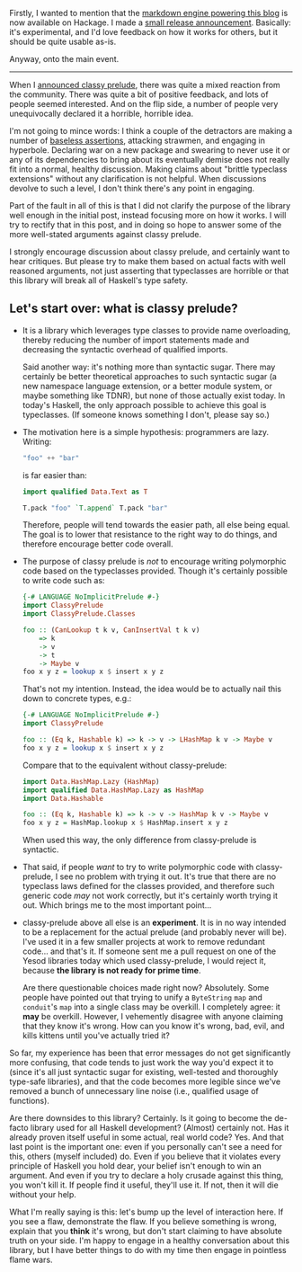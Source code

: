 Firstly, I wanted to mention that the [markdown engine powering this
blog](http://hackage.haskell.org/package/markdown) is now available on Hackage.
I made a [small release
announcement](https://groups.google.com/d/topic/yesodweb/peqyF3cUABM/discussion).
Basically: it's experimental, and I'd love feedback on how it works for others,
but it should be quite usable as-is.

Anyway, onto the main event.

* * *

When I [announced classy
prelude](http://localhost:3000/blog/2012/07/classy-prelude), there was quite a
mixed reaction from the community. There was quite a bit of positive feedback,
and lots of people seemed interested. And on the flip side, a number of people
very unequivocally declared it a horrible, horrible idea.

I'm not going to mince words: I think a couple of the detractors are making a
number of [baseless
assertions](http://localhost:3000/blog/2012/07/announcing-baseless-assertion),
attacking strawmen, and engaging in hyperbole. Declaring war on a new package
and swearing to never use it or any of its dependencies to bring about its
eventually demise does not really fit into a normal, healthy discussion. Making
claims about "brittle typeclass extensions" without any clarification is not
helpful. When discussions devolve to such a level, I don't think there's any
point in engaging.

Part of the fault in all of this is that I did not clarify the purpose of the
library well enough in the initial post, instead focusing more on how it works.
I will try to rectify that in this post, and in doing so hope to answer some of
the more well-stated arguments against classy prelude.

I strongly encourage discussion about classy prelude, and certainly want to
hear critiques. But please try to make them based on actual facts with well
reasoned arguments, not just asserting that typeclasses are horrible or that
this library will break all of Haskell's type safety.

## Let's start over: what is classy prelude?

*   It is a library which leverages type classes to provide name overloading,
    thereby reducing the number of import statements made and decreasing the
    syntactic overhead of qualified imports.

    Said another way: it's nothing more than syntactic sugar. There may
    certainly be better theoretical approaches to such syntactic sugar (a new
    namespace language extension, or a better module system, or maybe something
    like TDNR), but none of those actually exist today. In today's Haskell, the
    only approach possible to achieve this goal is typeclasses. (If someone knows
    something I don't, please say so.)

*   The motivation here is a simple hypothesis: programmers are lazy. Writing:

    ~~~haskell
    "foo" ++ "bar"
    ~~~

    is far easier than:

    ~~~haskell
    import qualified Data.Text as T

    T.pack "foo" `T.append` T.pack "bar"
    ~~~

    Therefore, people will tend towards the easier path, all else being equal.
    The goal is to lower that resistance to the right way to do things, and
    therefore encourage better code overall.

*   The purpose of classy prelude is *not* to encourage writing polymorphic
    code based on the typeclasses provided. Though it's certainly possible to
    write code such as:

    ~~~haskell
    {-# LANGUAGE NoImplicitPrelude #-}
    import ClassyPrelude
    import ClassyPrelude.Classes

    foo :: (CanLookup t k v, CanInsertVal t k v)
        => k
        -> v
        -> t
        -> Maybe v
    foo x y z = lookup x $ insert x y z
    ~~~

    That's not my intention. Instead, the idea would be to actually nail this down to concrete types, e.g.:

    ~~~haskell
    {-# LANGUAGE NoImplicitPrelude #-}
    import ClassyPrelude

    foo :: (Eq k, Hashable k) => k -> v -> LHashMap k v -> Maybe v
    foo x y z = lookup x $ insert x y z
    ~~~

    Compare that to the equivalent without classy-prelude:

    ~~~haskell
    import Data.HashMap.Lazy (HashMap)
    import qualified Data.HashMap.Lazy as HashMap
    import Data.Hashable

    foo :: (Eq k, Hashable k) => k -> v -> HashMap k v -> Maybe v
    foo x y z = HashMap.lookup x $ HashMap.insert x y z
    ~~~

    When used this way, the only difference from classy-prelude is syntactic.

*   That said, if people *want* to try to write polymorphic code with
    classy-prelude, I see no problem with trying it out. It's true that there
    are no typeclass laws defined for the classes provided, and therefore such
    generic code *may* not work correctly, but it's certainly worth trying it out.
    Which brings me to the most important point...

*   classy-prelude above all else is an __experiment__. It is in no way
    intended to be a replacement for the actual prelude (and probably never
    will be). I've used it in a few smaller projects at work to remove redundant
    code... and that's it. If someone sent me a pull request on one of the Yesod
    libraries today which used classy-prelude, I would reject it, because __the
    library is not ready for prime time__.

    Are there questionable choices made right now? Absolutely. Some people have
    pointed out that trying to unify a `ByteString` `map` and `conduit`'s `map`
    into a single class may be overkill. I completely agree: it __may__ be
    overkill. However, I vehemently disagree with anyone claiming that they know
    it's wrong. How can you know it's wrong, bad, evil, and kills kittens until
    you've actually tried it?

So far, my experience has been that error messages do not get significantly
more confusing, that code tends to just work the way you'd expect it to (since
it's all just syntactic sugar for existing, well-tested and thoroughly
type-safe libraries), and that the code becomes more legible since we've
removed a bunch of unnecessary line noise (i.e., qualified usage of functions).

Are there downsides to this library? Certainly. Is it going to become the
de-facto library used for all Haskell development? (Almost) certainly not. Has
it already proven itself useful in some actual, real world code? Yes. And that
last point is the important one: even if you personally can't see a need for
this, others (myself included) do. Even if you believe that it violates every
principle of Haskell you hold dear, your belief isn't enough to win an
argument. And even if you try to declare a holy crusade against this thing, you
won't kill it. If people find it useful, they'll use it. If not, then it will
die without your help.

What I'm really saying is this: let's bump up the level of interaction here. If
you see a flaw, demonstrate the flaw. If you believe something is wrong,
explain that you __think__ it's wrong, but don't start claiming to have
absolute truth on your side. I'm happy to engage in a healthy conversation
about this library, but I have better things to do with my time then engage in
pointless flame wars.

